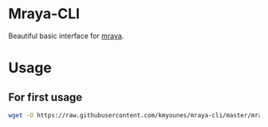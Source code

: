 # Mraya-CLI
Beautiful basic interface for [mraya](https://github.com/kmyounes/mraya).

# Usage
## For first usage
```bash
wget -O https://raw.githubusercontent.com/kmyounes/mraya-cli/master/mraya.sh | sudo bash
```


